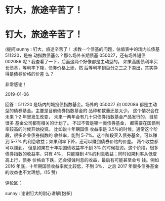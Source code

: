# 钉大，旅途辛苦了！

# 钉大，旅途辛苦了！

(提问)sunny : 钉大，旅途辛苦了！ 求教一个债基的问题，估值表中的场内长债基 511220，是被 动指数债基么？那么场外长期债基 050027，还有场外短债 002086 呢？我查看了一下，后面这两个好像都是主动型的。 如果高国债利率买长债基，等利率下降，债券价格上涨，然 后等利率到百分之三之下卖出，其实挣得是债券价格的价差 么？

非常感谢！

2019-01-06

回答：511220 是场内的城投债指数基金。场外的 050027 和 002086 都是主动型的债券基金。主要是目前债券指数基金的 品种和数量还是太少。 这个情况会在未来 1-2 年里发生改变， 未来一两年会有几十只债券指数基金产品发行的，目前很多 基金公司都有相关的计划了。 不过不管是哪一类债券基金， 都需要在国债利率较高的时候开始投资。 比如说十年期国债 收益率是 3.5%的时候，通常这个阶段，很多企业债券指数的 收益率，能到 5-7%。这个阶段买入债券基金，可以赚到 5-7% 的利息收益；如果利率下降，还可以赚到债券价格的价差。 两个收益都可以赚到。 但是如果在十年期国债收益率不到 3% 的时候投资。这个阶段，很多债券指数的收益率，只有 4%， 只能赚到 4%的利息收益；同时如果利率从低变高上行，债券 价格会下跌，还会侵蚀利息的收益，最后有可能甚至会亏 钱。例如 2016 年底，十年期国债收益率就比较低，不到 3%， 之后 2017 年很多债券基金的收益也不太理想。(15 赞)

评论区：

sunny : 谢谢钉大的耐心讲解[抱拳]